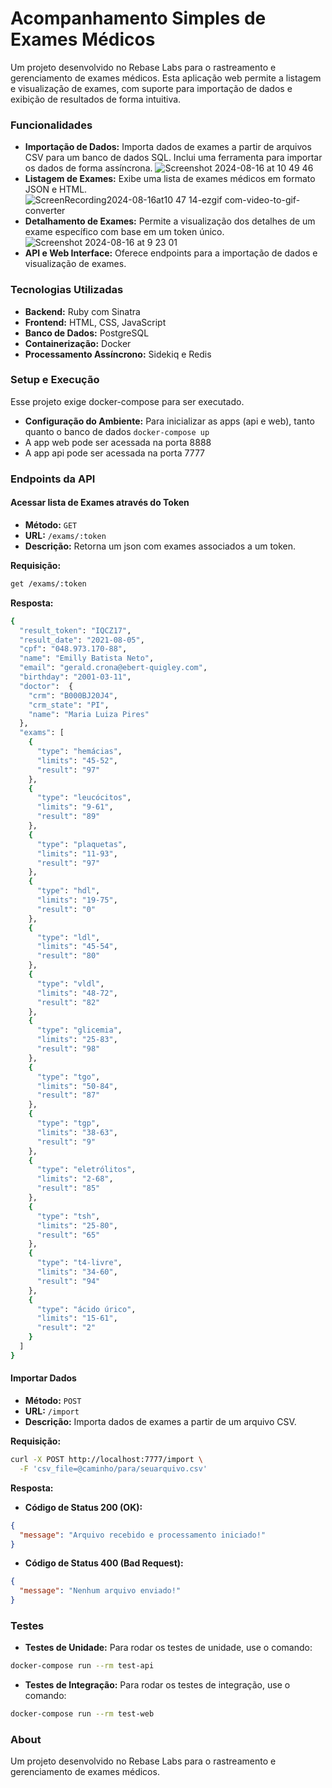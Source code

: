 # Acompanhamento Simples de Exames Médicos

Um projeto desenvolvido no Rebase Labs para o rastreamento e gerenciamento de exames médicos. Esta aplicação web permite a listagem e visualização de exames, com suporte para importação de dados e exibição de resultados de forma intuitiva.

### Funcionalidades

- **Importação de Dados:** Importa dados de exames a partir de arquivos CSV para um banco de dados SQL. Inclui uma ferramenta para importar os dados de forma assíncrona.
 ![Screenshot 2024-08-16 at 10 49 46](https://github.com/user-attachments/assets/db60ee2f-b572-496d-9d46-42245f5a7502)
- **Listagem de Exames:** Exibe uma lista de exames médicos em formato JSON e HTML.
 ![ScreenRecording2024-08-16at10 47 14-ezgif com-video-to-gif-converter](https://github.com/user-attachments/assets/04edb6d1-4fa3-444f-b430-75e45057b58e)
- **Detalhamento de Exames:** Permite a visualização dos detalhes de um exame específico com base em um token único.
 ![Screenshot 2024-08-16 at 9 23 01](https://github.com/user-attachments/assets/df5216ad-99b4-4966-9200-ef49dbe963e8)
- **API e Web Interface:** Oferece endpoints para a importação de dados e visualização de exames.

### Tecnologias Utilizadas

- **Backend:** Ruby com Sinatra
- **Frontend:** HTML, CSS, JavaScript
- **Banco de Dados:** PostgreSQL
- **Containerização:** Docker
- **Processamento Assíncrono:** Sidekiq e Redis

### Setup e Execução
Esse projeto exige docker-compose para ser executado.
- **Configuração do Ambiente:** Para inicializar as apps (api e web), tanto quanto o banco de dados `docker-compose up`
- A app web pode ser acessada na porta 8888
- A app api pode ser acessada na porta 7777

### Endpoints da API

#### Acessar lista de Exames através do Token

- **Método:** `GET`
- **URL:** `/exams/:token`
- **Descrição:** Retorna um json com exames associados a um token.

**Requisição:**
```bash
get /exams/:token
```
**Resposta:**
```bash
{
  "result_token": "IQCZ17",
  "result_date": "2021-08-05",
  "cpf": "048.973.170-88",
  "name": "Emilly Batista Neto",
  "email": "gerald.crona@ebert-quigley.com",
  "birthday": "2001-03-11",
  "doctor":  {
    "crm": "B000BJ20J4",
    "crm_state": "PI",
    "name": "Maria Luiza Pires"
  },
  "exams": [
    {
      "type": "hemácias",
      "limits": "45-52",
      "result": "97"
    },
    {
      "type": "leucócitos",
      "limits": "9-61",
      "result": "89"
    },
    {
      "type": "plaquetas",
      "limits": "11-93",
      "result": "97"
    },
    {
      "type": "hdl",
      "limits": "19-75",
      "result": "0"
    },
    {
      "type": "ldl",
      "limits": "45-54",
      "result": "80"
    },
    {
      "type": "vldl",
      "limits": "48-72",
      "result": "82"
    },
    {
      "type": "glicemia",
      "limits": "25-83",
      "result": "98"
    },
    {
      "type": "tgo",
      "limits": "50-84",
      "result": "87"
    },
    {
      "type": "tgp",
      "limits": "38-63",
      "result": "9"
    },
    {
      "type": "eletrólitos",
      "limits": "2-68",
      "result": "85"
    },
    {
      "type": "tsh",
      "limits": "25-80",
      "result": "65"
    },
    {
      "type": "t4-livre",
      "limits": "34-60",
      "result": "94"
    },
    {
      "type": "ácido úrico",
      "limits": "15-61",
      "result": "2"
    }
  ]
}

```

#### Importar Dados

- **Método:** `POST`
- **URL:** `/import`
- **Descrição:** Importa dados de exames a partir de um arquivo CSV.

**Requisição:**

```bash
curl -X POST http://localhost:7777/import \
  -F 'csv_file=@caminho/para/seuarquivo.csv'
```

**Resposta:**

- **Código de Status 200 (OK):**

```json
{
  "message": "Arquivo recebido e processamento iniciado!"
}
```

- **Código de Status 400 (Bad Request):**

```json
{
  "message": "Nenhum arquivo enviado!"
}
```

### Testes

- **Testes de Unidade:** Para rodar os testes de unidade, use o comando:

```bash
docker-compose run --rm test-api
```

- **Testes de Integração:** Para rodar os testes de integração, use o comando:

```bash
docker-compose run --rm test-web
```

### About

Um projeto desenvolvido no Rebase Labs para o rastreamento e gerenciamento de exames médicos.
